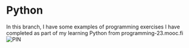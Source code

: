 # Python

In this branch, I have some examples of programming exercises I have completed as part of my learning Python from programming-23.mooc.fi
![PIN](https://github.com/StudentLoans999/Python/assets/77641113/a7a3f39c-ac1c-48f0-b4b5-c51ee0580f62)
